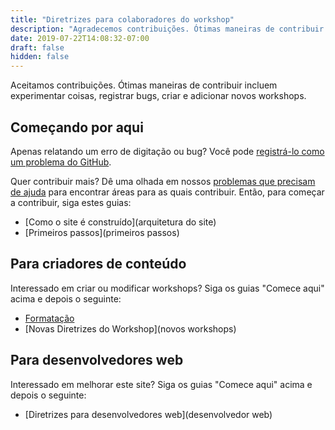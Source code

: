 ```yaml
---
title: "Diretrizes para colaboradores do workshop"
description: "Agradecemos contribuições. Ótimas maneiras de contribuir incluem experimentar coisas, registrar bugs, criar e adicionar novos workshops."
date: 2019-07-22T14:08:32-07:00
draft: false
hidden: false
---
```


Aceitamos contribuições. Ótimas maneiras de contribuir incluem experimentar coisas, registrar bugs, criar e adicionar novos workshops.

## Começando por aqui
Apenas relatando um erro de digitação ou bug? Você pode <a target="_blank" href="https://github.com/NuevoFoundation/workshops/issues">registrá-lo como um problema do GitHub</a>.

Quer contribuir mais? Dê uma olhada em nossos <a target="_blank" href="https://github.com/NuevoFoundation/workshops/labels/help%20wanted">problemas que precisam de ajuda</a> para encontrar áreas para as quais contribuir. Então, para começar a contribuir, siga estes guias:
   - [Como o site é construído](arquitetura do site)
   - [Primeiros passos](primeiros passos)

## Para criadores de conteúdo
Interessado em criar ou modificar workshops? Siga os guias "Comece aqui" acima e depois o seguinte:
   - [Formatação](formatação)
   - [Novas Diretrizes do Workshop](novos workshops)

## Para desenvolvedores web
Interessado em melhorar este site? Siga os guias "Comece aqui" acima e depois o seguinte:
   - [Diretrizes para desenvolvedores web](desenvolvedor web)

